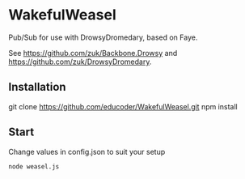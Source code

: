 WakefulWeasel
=============

Pub/Sub for use with DrowsyDromedary, based on Faye.

See https://github.com/zuk/Backbone.Drowsy and https://github.com/zuk/DrowsyDromedary.

## Installation

git clone https://github.com/educoder/WakefulWeasel.git
npm install


## Start

Change values in config.json to suit your setup

    node weasel.js

